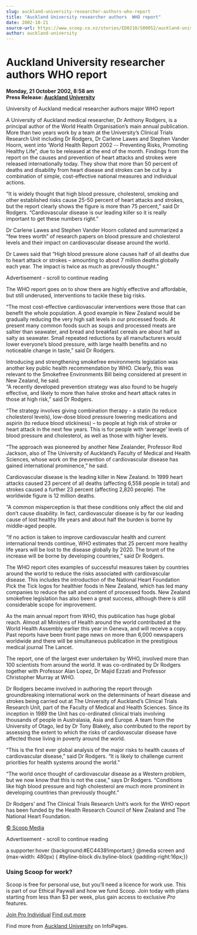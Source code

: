 ```yaml
---
slug: auckland-university-researcher-authors-who-report
title: "Auckland University researcher authors  WHO report"
date: 2002-10-21
source-url: https://www.scoop.co.nz/stories/ED0210/S00052/auckland-university-researcher-authors-who-report.htm
author: auckland-university
---
```

Auckland University researcher authors WHO report
=================================================

**Monday, 21 October 2002, 8:58 am**  
**Press Release: [Auckland University](https://info.scoop.co.nz/Auckland_University)**

  
University of Auckland medical researcher authors major WHO report

A University of Auckland medical researcher, Dr Anthony Rodgers, is a principal author of the World Health Organisation’s main annual publication. More than two years work by a team at the University’s Clinical Trials Research Unit including Dr Rodgers, Dr Carlene Lawes and Stephen Vander Hoorn, went into ‘World Health Report 2002 -- Preventing Risks, Promoting Healthy Life”, due to be released at the end of the month. Findings from the report on the causes and prevention of heart attacks and strokes were released internationally today. They show that more than 50 percent of deaths and disability from heart disease and strokes can be cut by a combination of simple, cost-effective national measures and individual actions.

“It is widely thought that high blood pressure, cholesterol, smoking and other established risks cause 25-50 percent of heart attacks and strokes, but the report clearly shows the figure is more than 75 percent,” said Dr Rodgers. “Cardiovascular disease is our leading killer so it is really important to get these numbers right.”

Dr Carlene Lawes and Stephen Vander Hoorn collated and summarized a “few trees worth” of research papers on blood pressure and cholesterol levels and their impact on cardiovascular disease around the world.

Dr Lawes said that “High blood pressure alone causes half of all deaths due to heart attack or strokes – amounting to about 7 million deaths globally each year. The impact is twice as much as previously thought.”

Advertisement - scroll to continue reading





The WHO report goes on to show there are highly effective and affordable, but still underused, interventions to tackle these big risks.

“The most cost-effective cardiovascular interventions were those that can benefit the whole population. A good example in New Zealand would be gradually reducing the very high salt levels in our processed foods. At present many common foods such as soups and processed meats are saltier than seawater, and bread and breakfast cereals are about half as salty as seawater. Small repeated reductions by all manufacturers would lower everyone’s blood pressure, with large health benefits and no noticeable change in taste,” said Dr Rodgers.

Introducing and strengthening smokefree environments legislation was another key public health recommendation by WHO. Clearly, this was relevant to the Smokefree Environments Bill being considered at present in New Zealand, he said.  
“A recently developed prevention strategy was also found to be hugely effective, and likely to more than halve stroke and heart attack rates in those at high risk,” said Dr Rodgers.

“The strategy involves giving combination therapy - a statin (to reduce cholesterol levels), low-dose blood pressure lowering medications and aspirin (to reduce blood stickiness) – to people at high risk of stroke or heart attack in the next few years. This is for people with ‘average’ levels of blood pressure and cholesterol, as well as those with higher levels.

“The approach was pioneered by another New Zealander, Professor Rod Jackson, also of The University of Auckland’s Faculty of Medical and Health Sciences, whose work on the prevention of cardiovascular disease has gained international prominence,” he said.

Cardiovascular disease is the leading killer in New Zealand. In 1999 heart attacks caused 23 percent of all deaths (affecting 6,558 people in total) and strokes caused a further 23 percent (affecting 2,820 people). The worldwide figure is 12 million deaths.

“A common misperception is that these conditions only affect the old and don’t cause disability. In fact, cardiovascular disease is by far our leading cause of lost healthy life years and about half the burden is borne by middle-aged people.

“If no action is taken to improve cardiovascular health and current international trends continue, WHO estimates that 25 percent more healthy life years will be lost to the disease globally by 2020. The brunt of the increase will be borne by developing countries,” said Dr Rodgers.

The WHO report cites examples of successful measures taken by countries around the world to reduce the risks associated with cardiovascular disease. This includes the introduction of the National Heart Foundation Pick the Tick logos for healthier foods in New Zealand, which has led many companies to reduce the salt and content of processed foods. New Zealand smokefree legislation has also been a great success, although there is still considerable scope for improvement.

As the main annual report from WHO, this publication has huge global reach. Almost all Ministers of Health around the world contributed at the World Health Assembly earlier this year in Geneva, and will receive a copy. Past reports have been front page news on more than 6,000 newspapers worldwide and there will be simultaneous publication in the prestigious medical journal The Lancet.

The report, one of the largest ever undertaken by WHO, involved more than 100 scientists from around the world. It was co-ordinated by Dr Rodgers together with Professor Alan Lopez, Dr Majid Ezzati and Professor Christopher Murray at WHO.

Dr Rodgers became involved in authoring the report through groundbreaking international work on the determinants of heart disease and strokes being carried out at The University of Auckland’s Clinical Trials Research Unit, part of the Faculty of Medical and Health Sciences. Since its inception in 1989 the Unit has co-ordinated clinical trials involving thousands of people in Australasia, Asia and Europe. A team from the University of Otago, led by Dr Tony Blakely, also contributed to the report by assessing the extent to which the risks of cardiovascular disease have affected those living in poverty around the world.

“This is the first ever global analysis of the major risks to health causes of cardiovascular disease,” said Dr Rodgers. “It is likely to challenge current priorities for health systems around the world.”

“The world once thought of cardiovascular disease as a Western problem, but we now know that this is not the case,” says Dr Rodgers. “Conditions like high blood pressure and high cholesterol are much more prominent in developing countries than previously thought.”

Dr Rodgers’ and The Clinical Trials Research Unit’s work for the WHO report has been funded by the Health Research Council of New Zealand and The National Heart Foundation.

  

[© Scoop Media](http://www.scoop.co.nz/about/terms.html)  

Advertisement - scroll to continue reading



a.supporter:hover {background:#EC4438!important;} @media screen and (max-width: 480px) { #byline-block div.byline-block {padding-right:16px;}}

### Using Scoop for work?

Scoop is free for personal use, but you’ll need a licence for work use. This is part of our Ethical Paywall and how we fund Scoop. Join today with plans starting from less than $3 per week, plus gain access to exclusive _Pro_ features.  
  
[Join Pro Individual](https://pro.scoop.co.nz/Individual/?from=ProIn24) [Find out more](https://pro.scoop.co.nz/using-scoop-for-work/?from=ProIn24)

Find more from [Auckland University](https://info.scoop.co.nz/Auckland_University) on InfoPages.